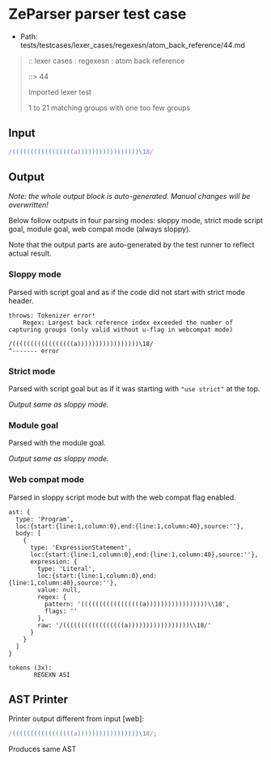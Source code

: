 # ZeParser parser test case

- Path: tests/testcases/lexer_cases/regexesn/atom_back_reference/44.md

> :: lexer cases : regexesn : atom back reference
>
> ::> 44
>
> Imported lexer test
>
> 1 to 21 matching groups with one too few groups

## Input

`````js
/(((((((((((((((((a)))))))))))))))))\18/
`````

## Output

_Note: the whole output block is auto-generated. Manual changes will be overwritten!_

Below follow outputs in four parsing modes: sloppy mode, strict mode script goal, module goal, web compat mode (always sloppy).

Note that the output parts are auto-generated by the test runner to reflect actual result.

### Sloppy mode

Parsed with script goal and as if the code did not start with strict mode header.

`````
throws: Tokenizer error!
    Regex: Largest back reference index exceeded the number of capturing groups (only valid without u-flag in webcompat mode)

/(((((((((((((((((a)))))))))))))))))\18/
^------- error
`````

### Strict mode

Parsed with script goal but as if it was starting with `"use strict"` at the top.

_Output same as sloppy mode._

### Module goal

Parsed with the module goal.

_Output same as sloppy mode._

### Web compat mode

Parsed in sloppy script mode but with the web compat flag enabled.

`````
ast: {
  type: 'Program',
  loc:{start:{line:1,column:0},end:{line:1,column:40},source:''},
  body: [
    {
      type: 'ExpressionStatement',
      loc:{start:{line:1,column:0},end:{line:1,column:40},source:''},
      expression: {
        type: 'Literal',
        loc:{start:{line:1,column:0},end:{line:1,column:40},source:''},
        value: null,
        regex: {
          pattern: '(((((((((((((((((a)))))))))))))))))\\18',
          flags: ''
        },
        raw: '/(((((((((((((((((a)))))))))))))))))\\18/'
      }
    }
  ]
}

tokens (3x):
       REGEXN ASI
`````


## AST Printer

Printer output different from input [web]:

````js
/(((((((((((((((((a)))))))))))))))))\18/;
````

Produces same AST
